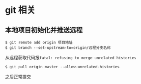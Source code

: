 # git 相关

## 本地项目初始化并推送远程

```shell
$ git remote add origin 项目地址
$ git branch --set-upstream-to=origin/远程分支名称
```

从远程获取代码报`fatal: refusing to merge unrelated histories`

```shell
$ git pull origin master --allow-unrelated-histories
```

之后正常提交